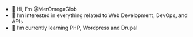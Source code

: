 - 👋 Hi, I’m @MerOmegaGlob
- 👀 I’m interested in everything related to Web Development, DevOps, and APIs
- 🌱 I’m currently learning PHP, Wordpress and Drupal

<!---
MerOmegaGlob/MerOmegaGlob is a ✨ special ✨ repository because its `README.md` (this file) appears on your GitHub profile.
You can click the Preview link to take a look at your changes.
--->
